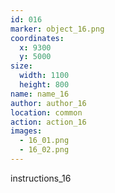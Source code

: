```yaml
---
id: 016
marker: object_16.png
coordinates:
  x: 9300
  y: 5000
size:
  width: 1100
  height: 800
name: name_16
author: author_16
location: common
action: action_16
images:
  - 16_01.png
  - 16_02.png
---
```


instructions_16
